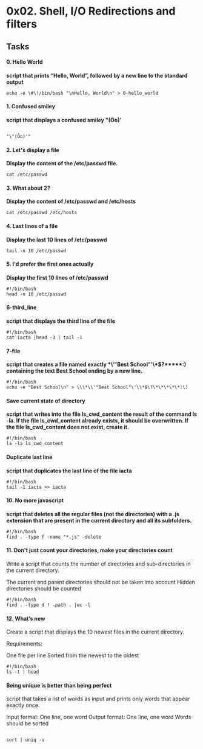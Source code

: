 # 0x02. Shell, I/O Redirections and filters

## Tasks

#### 0. Hello World
**script that prints “Hello, World”, followed by a new line to the standard output**
```
echo -e \#\!/bin/bash "\nHello, World\n" > 0-hello_world
```

#### 1. Confused smiley
**script that displays a confused smiley "(Ôo)'**
```

"\"(Ôo)'"
```

#### 2. Let's display a file
**Display the content of the /etc/passwd file.**

```
cat /etc/passwd
```
#### 3. What about 2?
**Display the content of /etc/passwd and /etc/hosts**

```
cat /etc/passwd /etc/hosts
```
#### 4. Last lines of a file
**Display the last 10 lines of /etc/passwd**

```
tail -n 10 /etc/passwd
```
#### 5. I'd prefer the first ones actually

**Display the first 10 lines of /etc/passwd**
```
#!/bin/bash
head -n 10 /etc/passwd
```
#### 6-third_line
**script that displays the third line of the file**
```
#!/bin/bash
cat iacta |head -3 | tail -1
```
#### 7-file
**script that creates a file named exactly \*\\'"Best School"\'\\*$\?\*\*\*\*\*:) containing the text Best School ending by a new line.**
```
#!/bin/bash
echo -e "Best School\n" > \\\*\\'"Best School"\'\\*$\?\*\*\*\*\*:\)

```

#### Save current state of directory
**script that writes into the file ls_cwd_content the result of the command ls -la. If the file ls_cwd_content already exists, it should be overwritten. If the file ls_cwd_content does not exist, create it.**
```
#!/bin/bash
ls -la ls_cwd_content
```
#### Duplicate last line
**script that duplicates the last line of the file iacta**
```
#!/bin/bash
tail -1 iacta >> iacta
```
#### 10. No more javascript
**script that deletes all the regular files (not the directories) with a .js extension that are present in the current directory and all its subfolders.**
```
#!/bin/bash
find . -type f -name "*.js" -delete
```

#### 11. Don't just count your directories, make your directories count
Write a script that counts the number of directories and sub-directories in the current directory.

The current and parent directories should not be taken into account
Hidden directories should be counted

```
#!/bin/bash
find . -type d ! -path . |wc -l
```

#### 12. What’s new
Create a script that displays the 10 newest files in the current directory.

Requirements:

One file per line
Sorted from the newest to the oldest

```
#!/bin/bash
ls -t | head 
```
#### Being unique is better than being perfect
script that takes a list of words as input and prints only words that appear exactly once.

Input format: One line, one word
Output format: One line, one word
Words should be sorted

```

sort | uniq -u     
```

